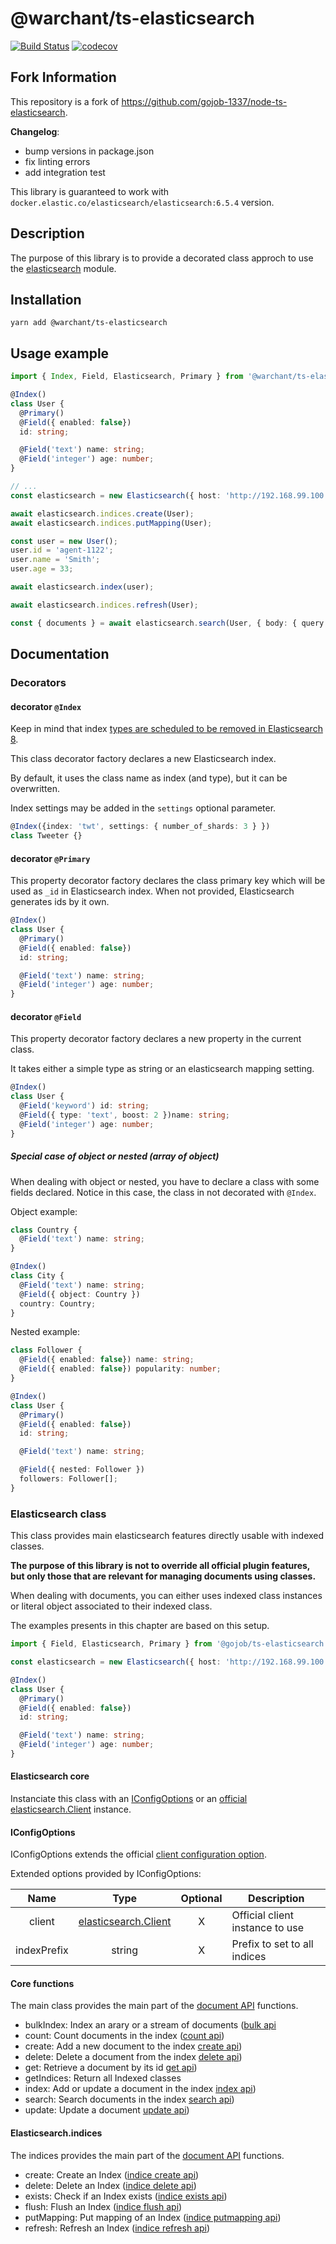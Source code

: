 # @warchant/ts-elasticsearch

[![Build Status](https://travis-ci.org/Warchant/node-ts-elasticsearch.svg?branch=master)](https://travis-ci.org/Warchant/node-ts-elasticsearch)
[![codecov](https://codecov.io/gh/Warchant/node-ts-elasticsearch/branch/master/graph/badge.svg)](https://codecov.io/gh/Warchant/node-ts-elasticsearch)

## Fork Information

This repository is a fork of https://github.com/gojob-1337/node-ts-elasticsearch. 

**Changelog**:
- bump versions in package.json
- fix linting errors
- add integration test

This library is guaranteed to work with `docker.elastic.co/elasticsearch/elasticsearch:6.5.4` version.



## Description

The purpose of this library is to provide a decorated class approch to use the [elasticsearch](https://www.npmjs.com/package/elasticsearch) module.

## Installation

```
yarn add @warchant/ts-elasticsearch
```

## Usage example

```typescript
import { Index, Field, Elasticsearch, Primary } from '@warchant/ts-elasticsearch';

@Index()
class User {
  @Primary()
  @Field({ enabled: false})
  id: string;

  @Field('text') name: string;
  @Field('integer') age: number;
}

// ...
const elasticsearch = new Elasticsearch({ host: 'http://192.168.99.100:9200' });

await elasticsearch.indices.create(User);
await elasticsearch.indices.putMapping(User);

const user = new User();
user.id = 'agent-1122';
user.name = 'Smith';
user.age = 33;

await elasticsearch.index(user);

await elasticsearch.indices.refresh(User);

const { documents } = await elasticsearch.search(User, { body: { query: { match_all: {} } } });


```

## Documentation

### Decorators

#### decorator `@Index`

Keep in mind that index [types are scheduled to be removed in Elasticsearch 8](https://www.elastic.co/guide/en/elasticsearch/reference/master/indices-put-mapping.html#_skipping_types_2).

This class decorator factory declares a new Elasticsearch index.

By default, it uses the class name as index (and type), but it can be overwritten.

Index settings may be added in the `settings` optional parameter.

```typescript
@Index({index: 'twt', settings: { number_of_shards: 3 } })
class Tweeter {}
```


#### decorator `@Primary`

This property decorator factory declares the class primary key which will be used as `_id` in Elasticsearch index.
When not provided, Elasticsearch generates ids by it own.

```typescript
@Index()
class User {
  @Primary()
  @Field({ enabled: false})
  id: string;

  @Field('text') name: string;
  @Field('integer') age: number;
}
```


#### decorator `@Field`

This property decorator factory declares a new property in the current class.

It takes either a simple type as string or an elasticsearch mapping setting.

```typescript
@Index()
class User {
  @Field('keyword') id: string;
  @Field({ type: 'text', boost: 2 })name: string;
  @Field('integer') age: number;
}
```

##### Special case of object or nested (array of object)

When dealing with object or nested, you have to declare a class with some fields declared.
Notice in this case, the class in not decorated with `@Index`.

Object example:

```typescript
class Country {
  @Field('text') name: string;
}

@Index()
class City {
  @Field('text') name: string;
  @Field({ object: Country })
  country: Country;
}
```

Nested example:

```typescript
class Follower {
  @Field({ enabled: false}) name: string;
  @Field({ enabled: false}) popularity: number;
}

@Index()
class User {
  @Primary()
  @Field({ enabled: false})
  id: string;

  @Field('text') name: string;

  @Field({ nested: Follower })
  followers: Follower[];
}
```

### Elasticsearch class

This class provides main elasticsearch features directly usable with indexed classes.

__The purpose of this library is not to override all official plugin features, but only those that are relevant for managing documents using classes.__

When dealing with documents, you can either uses indexed class instances or literal object associated to their indexed class.

The examples presents in this chapter are based on this setup.

```typescript
import { Field, Elasticsearch, Primary } from '@gojob/ts-elasticsearch';

const elasticsearch = new Elasticsearch({ host: 'http://192.168.99.100:9200' });

@Index()
class User {
  @Primary()
  @Field({ enabled: false})
  id: string;

  @Field('text') name: string;
  @Field('integer') age: number;
}
```

#### Elasticsearch core

Instanciate this class with an [IConfigOptions](#iconfigoptions) or an [official elasticsearch.Client](https://github.com/elastic/elasticsearch-js/blob/14.x/docs/configuration.asciidoc) instance.

#### IConfigOptions

IConfigOptions extends the official [client configuration option](https://www.elastic.co/guide/en/elasticsearch/client/javascript-api/current/configuration.html).

Extended options provided by IConfigOptions:

|     Name    |                                                    Type                                                   | Optional | Description                     |
|:-----------:|:---------------------------------------------------------------------------------------------------------:|:--------:|---------------------------------|
| client      | [elasticsearch.Client](https://github.com/elastic/elasticsearch-js/blob/15.x/docs/configuration.asciidoc) |     X    | Official client instance to use |
| indexPrefix |                                                   string                                                  |     X    | Prefix to set to all indices    |

#### Core functions

The main class provides the main part of the [document API](https://www.elastic.co/guide/en/elasticsearch/reference/6.2/docs.html) functions.

- bulkIndex: Index an arary or a stream of documents ([bulk api](https://www.elastic.co/guide/en/elasticsearch/client/javascript-api/current/api-reference.html#api-bulk)
- count: Count documents in the index ([count api](https://www.elastic.co/guide/en/elasticsearch/client/javascript-api/current/api-reference.html#api-count))
- create: Add a new document to the index [create api](https://www.elastic.co/guide/en/elasticsearch/client/javascript-api/current/api-reference.html#api-create))
- delete: Delete a document from the index [delete api](https://www.elastic.co/guide/en/elasticsearch/client/javascript-api/current/api-reference.html#api-delete))
- get: Retrieve a document by its id [get api](https://www.elastic.co/guide/en/elasticsearch/client/javascript-api/current/api-reference.html#api-get))
- getIndices: Return all Indexed classes
- index: Add or update a document in the index [index api](https://www.elastic.co/guide/en/elasticsearch/client/javascript-api/current/api-reference.html#api-index))
- search: Search documents in the index [search api](https://www.elastic.co/guide/en/elasticsearch/client/javascript-api/current/api-reference.html#api-search))
- update: Update a document [update api](https://www.elastic.co/guide/en/elasticsearch/client/javascript-api/current/api-reference.html#api-update))

#### Elasticsearch.indices

The indices provides the main part of the [document API](https://www.elastic.co/guide/en/elasticsearch/reference/6.2/indices.html) functions.

- create: Create an Index ([indice create api](https://www.elastic.co/guide/en/elasticsearch/client/javascript-api/current/api-reference.html#api-indices-create))
- delete: Delete an Index ([indice delete api](https://www.elastic.co/guide/en/elasticsearch/client/javascript-api/current/api-reference.html#api-indices-delete))
- exists: Check if an Index exists ([indice exists api](https://www.elastic.co/guide/en/elasticsearch/client/javascript-api/current/api-reference.html#api-indices-exists))
- flush: Flush an Index ([indice flush api](https://www.elastic.co/guide/en/elasticsearch/client/javascript-api/current/api-reference.html#api-indices-flush))
- putMapping: Put mapping of an Index ([indice putmapping api](https://www.elastic.co/guide/en/elasticsearch/client/javascript-api/current/api-reference.html#api-indices-putmapping))
- refresh: Refresh an Index ([indice refresh api](https://www.elastic.co/guide/en/elasticsearch/client/javascript-api/current/api-reference.html#api-indices-refresh))

